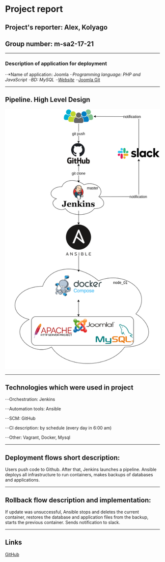 # Project report

## Project's reporter: Alex, Kolyago

## Group number: m-sa2-17-21
------

### Description of application for deployment

⋅⋅*Name of application: Joomla
⋅⋅*Programming language: PHP and JavaScript
⋅⋅*BD: MySQL
⋅⋅*[Website](www.joomla.org)
⋅⋅*[Joomla Git](https://github.com/joomla/joomla-cms)

------
## Pipeline. High Level Design

![project](project.png)

------
## Technologies which were used in project


⋅⋅⋅Orchestration: Jenkins

⋅⋅⋅Automation tools: Ansible

⋅⋅⋅SCM: GitHub

⋅⋅⋅CI description: by schedule (every day in 6:00 am)

⋅⋅⋅Other: Vagrant, Docker, Mysql

------
## Deployment flows short description:

Users push code to Github. After that, Jenkins launches a pipeline. Ansible deploys all infrastructure to run containers, makes backups of databases and applications.

------
## Rollback flow description and implementation:

If update was unsuccessful, Ansible stops and deletes the current container, restores the database and application files from the backup, starts the previous container. Sends notification to slack.

------
## Links

[GitHub](https://github.com/AlexKolyago/project)